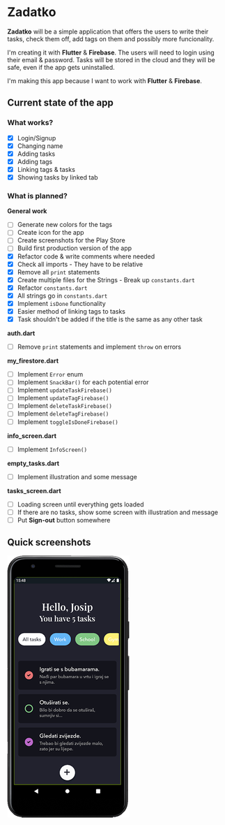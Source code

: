 # Zadatko

**Zadatko** will be a simple application that offers the users to write their tasks, check them off, add tags on them and possibly more funcionality.

I'm creating it with **Flutter** & **Firebase**.
The users will need to login using their email & password.
Tasks will be stored in the cloud and they will be safe, even if the app gets uninstalled.

I'm making this app because I want to work with **Flutter** & **Firebase**.

## Current state of the app

### What works?
- [x] Login/Signup
- [x] Changing name
- [x] Adding tasks
- [x] Adding tags
- [x] Linking tags & tasks
- [x] Showing tasks by linked tab

### What is planned?

**General work**

- [ ] Generate new colors for the tags
- [ ] Create icon for the app
- [ ] Create screenshots for the Play Store
- [ ] Build first production version of the app
- [x] Refactor code & write comments where needed
- [x] Check all imports - They have to be relative
- [x] Remove all `print` statements
- [x] Create multiple files for the Strings - Break up `constants.dart`
- [x] Refactor `constants.dart`
- [x] All strings go in `constants.dart`
- [x] Implement `isDone` functionality
- [x] Easier method of linking tags to tasks
- [x] Task shouldn't be added if the title is the same as any other task

**auth.dart**

- [ ] Remove `print` statements and implement `throw` on errors

**my_firestore.dart**

- [ ] Implement `Error` enum
- [ ] Implement `SnackBar()` for each potential error
- [ ] Implement `updateTaskFirebase()`
- [ ] Implement `updateTagFirebase()`
- [ ] Implement `deleteTaskFirebase()`
- [ ] Implement `deleteTagFirebase()`
- [ ] Implement `toggleIsDoneFirebase()`

**info_screen.dart**

- [ ] Implement `InfoScreen()`

**empty_tasks.dart**

- [ ] Implement illustration and some message

**tasks_screen.dart**

- [ ] Loading screen until everything gets loaded
- [ ] If there are no tasks, show some screen with illustration and message
- [ ] Put **Sign-out** button somewhere

## Quick screenshots

![Screenshot](https://raw.githubusercontent.com/jokilic/zadatko/master/screenshots/screenshot.png)
